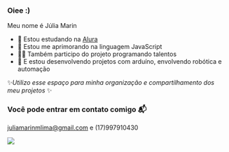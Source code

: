 ### Oiee :)

Meu nome é Júlia Marin

- 💜 Estou estudando na [Alura](http://www.alura.com.br) 
- 🎨 Estou me aprimorando na linguagem JavaScript 
- 👩‍💻 Também participo do projeto programando talentos
- 🤖 E estou desenvolvendo projetos com arduíno, envolvendo robótica e automação 

✨*Utilizo esse espaço para minha organização e compartilhamento dos meu projetos* ✨

### Você pode entrar em contato comigo 📬

[juliamarinmlima@gmail.com](juliamarinmlima@gmail.com) e (17)997910430

![](https://media4.giphy.com/media/JIX9t2j0ZTN9S/giphy.webp?cid=790b7611va9lebc2uy0addxj3pgqddlscoyo7v4w2wxbgdzn&ep=v1_gifs_search&rid=giphy.webp&ct=g)
